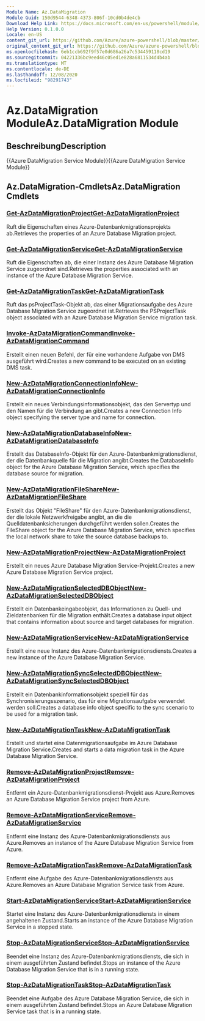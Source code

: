 ```yaml
---
Module Name: Az.DataMigration
Module Guid: 150d9544-6348-4373-806f-10cd0b4de4cb
Download Help Link: https://docs.microsoft.com/en-us/powershell/module/az.datamigration
Help Version: 0.1.0.0
Locale: en-US
content_git_url: https://github.com/Azure/azure-powershell/blob/master/src/DataMigration/DataMigration/help/Az.DataMigration.md
original_content_git_url: https://github.com/Azure/azure-powershell/blob/master/src/DataMigration/DataMigration/help/Az.DataMigration.md
ms.openlocfilehash: 6eb1ccb692f9f57e0d686a26a7c534459118cd19
ms.sourcegitcommit: 04221336bc9eed46c05ed1e828a6811534d4b4ab
ms.translationtype: MT
ms.contentlocale: de-DE
ms.lasthandoff: 12/08/2020
ms.locfileid: "98291743"
---
```

# <span data-ttu-id="4c293-101">Az.DataMigration Module</span><span class="sxs-lookup"><span data-stu-id="4c293-101">Az.DataMigration Module</span></span>
## <span data-ttu-id="4c293-102">Beschreibung</span><span class="sxs-lookup"><span data-stu-id="4c293-102">Description</span></span>
<span data-ttu-id="4c293-103">{{Azure DataMigration Service Module}}</span><span class="sxs-lookup"><span data-stu-id="4c293-103">{{Azure DataMigration Service Module}}</span></span>

## <span data-ttu-id="4c293-104">Az.DataMigration-Cmdlets</span><span class="sxs-lookup"><span data-stu-id="4c293-104">Az.DataMigration Cmdlets</span></span>
### [<span data-ttu-id="4c293-105">Get-AzDataMigrationProject</span><span class="sxs-lookup"><span data-stu-id="4c293-105">Get-AzDataMigrationProject</span></span>](Get-AzDataMigrationProject.md)
<span data-ttu-id="4c293-106">Ruft die Eigenschaften eines Azure-Datenbankmigrationsprojekts ab.</span><span class="sxs-lookup"><span data-stu-id="4c293-106">Retrieves the properties of an Azure Database Migration project.</span></span>

### [<span data-ttu-id="4c293-107">Get-AzDataMigrationService</span><span class="sxs-lookup"><span data-stu-id="4c293-107">Get-AzDataMigrationService</span></span>](Get-AzDataMigrationService.md)
<span data-ttu-id="4c293-108">Ruft die Eigenschaften ab, die einer Instanz des Azure Database Migration Service zugeordnet sind.</span><span class="sxs-lookup"><span data-stu-id="4c293-108">Retrieves the properties associated with an instance of the Azure Database Migration Service.</span></span> 

### [<span data-ttu-id="4c293-109">Get-AzDataMigrationTask</span><span class="sxs-lookup"><span data-stu-id="4c293-109">Get-AzDataMigrationTask</span></span>](Get-AzDataMigrationTask.md)
<span data-ttu-id="4c293-110">Ruft das psProjectTask-Objekt ab, das einer Migrationsaufgabe des Azure Database Migration Service zugeordnet ist.</span><span class="sxs-lookup"><span data-stu-id="4c293-110">Retrieves the PSProjectTask object associated with an Azure Database Migration Service migration task.</span></span>

### [<span data-ttu-id="4c293-111">Invoke-AzDataMigrationCommand</span><span class="sxs-lookup"><span data-stu-id="4c293-111">Invoke-AzDataMigrationCommand</span></span>](Invoke-AzDataMigrationCommand.md)
<span data-ttu-id="4c293-112">Erstellt einen neuen Befehl, der für eine vorhandene Aufgabe von DMS ausgeführt wird.</span><span class="sxs-lookup"><span data-stu-id="4c293-112">Creates a new command to be executed on an existing DMS task.</span></span>

### [<span data-ttu-id="4c293-113">New-AzDataMigrationConnectionInfo</span><span class="sxs-lookup"><span data-stu-id="4c293-113">New-AzDataMigrationConnectionInfo</span></span>](New-AzDataMigrationConnectionInfo.md)
<span data-ttu-id="4c293-114">Erstellt ein neues Verbindungsinformationsobjekt, das den Servertyp und den Namen für die Verbindung an gibt.</span><span class="sxs-lookup"><span data-stu-id="4c293-114">Creates a new Connection Info object specifying the server type and name for connection.</span></span>

### [<span data-ttu-id="4c293-115">New-AzDataMigrationDatabaseInfo</span><span class="sxs-lookup"><span data-stu-id="4c293-115">New-AzDataMigrationDatabaseInfo</span></span>](New-AzDataMigrationDatabaseInfo.md)
<span data-ttu-id="4c293-116">Erstellt das DatabaseInfo-Objekt für den Azure-Datenbankmigrationsdienst, der die Datenbankquelle für die Migration angibt.</span><span class="sxs-lookup"><span data-stu-id="4c293-116">Creates the DatabaseInfo object for the Azure Database Migration Service, which specifies the database source for migration.</span></span>

### [<span data-ttu-id="4c293-117">New-AzDataMigrationFileShare</span><span class="sxs-lookup"><span data-stu-id="4c293-117">New-AzDataMigrationFileShare</span></span>](New-AzDataMigrationFileShare.md)
<span data-ttu-id="4c293-118">Erstellt das Objekt "FileShare" für den Azure-Datenbankmigrationsdienst, der die lokale Netzwerkfreigabe angibt, an die die Quelldatenbanksicherungen durchgeführt werden sollen.</span><span class="sxs-lookup"><span data-stu-id="4c293-118">Creates the FileShare object for the Azure Database Migration Service, which specifies the local network share to take the source database backups to.</span></span>

### [<span data-ttu-id="4c293-119">New-AzDataMigrationProject</span><span class="sxs-lookup"><span data-stu-id="4c293-119">New-AzDataMigrationProject</span></span>](New-AzDataMigrationProject.md)
<span data-ttu-id="4c293-120">Erstellt ein neues Azure Database Migration Service-Projekt.</span><span class="sxs-lookup"><span data-stu-id="4c293-120">Creates a new Azure Database Migration Service project.</span></span>

### [<span data-ttu-id="4c293-121">New-AzDataMigrationSelectedDBObject</span><span class="sxs-lookup"><span data-stu-id="4c293-121">New-AzDataMigrationSelectedDBObject</span></span>](New-AzDataMigrationSelectedDBObject.md)
<span data-ttu-id="4c293-122">Erstellt ein Datenbankeingabeobjekt, das Informationen zu Quell- und Zieldatenbanken für die Migration enthält.</span><span class="sxs-lookup"><span data-stu-id="4c293-122">Creates a database input object that contains information about source and target databases for migration.</span></span>

### [<span data-ttu-id="4c293-123">New-AzDataMigrationService</span><span class="sxs-lookup"><span data-stu-id="4c293-123">New-AzDataMigrationService</span></span>](New-AzDataMigrationService.md)
<span data-ttu-id="4c293-124">Erstellt eine neue Instanz des Azure-Datenbankmigrationsdiensts.</span><span class="sxs-lookup"><span data-stu-id="4c293-124">Creates a new instance of the Azure Database Migration Service.</span></span>

### [<span data-ttu-id="4c293-125">New-AzDataMigrationSyncSelectedDBObject</span><span class="sxs-lookup"><span data-stu-id="4c293-125">New-AzDataMigrationSyncSelectedDBObject</span></span>](New-AzDataMigrationSyncSelectedDBObject.md)
<span data-ttu-id="4c293-126">Erstellt ein Datenbankinformationsobjekt speziell für das Synchronisierungsszenario, das für eine Migrationsaufgabe verwendet werden soll.</span><span class="sxs-lookup"><span data-stu-id="4c293-126">Creates a database info object specific to the sync scenario to be used for a migration task.</span></span>

### [<span data-ttu-id="4c293-127">New-AzDataMigrationTask</span><span class="sxs-lookup"><span data-stu-id="4c293-127">New-AzDataMigrationTask</span></span>](New-AzDataMigrationTask.md)
<span data-ttu-id="4c293-128">Erstellt und startet eine Datenmigrationsaufgabe im Azure Database Migration Service.</span><span class="sxs-lookup"><span data-stu-id="4c293-128">Creates and starts a data migration task in the Azure Database Migration Service.</span></span>

### [<span data-ttu-id="4c293-129">Remove-AzDataMigrationProject</span><span class="sxs-lookup"><span data-stu-id="4c293-129">Remove-AzDataMigrationProject</span></span>](Remove-AzDataMigrationProject.md)
<span data-ttu-id="4c293-130">Entfernt ein Azure-Datenbankmigrationsdienst-Projekt aus Azure.</span><span class="sxs-lookup"><span data-stu-id="4c293-130">Removes an Azure Database Migration Service project from Azure.</span></span>

### [<span data-ttu-id="4c293-131">Remove-AzDataMigrationService</span><span class="sxs-lookup"><span data-stu-id="4c293-131">Remove-AzDataMigrationService</span></span>](Remove-AzDataMigrationService.md)
<span data-ttu-id="4c293-132">Entfernt eine Instanz des Azure-Datenbankmigrationsdiensts aus Azure.</span><span class="sxs-lookup"><span data-stu-id="4c293-132">Removes an instance of the Azure Database Migration Service from Azure.</span></span>

### [<span data-ttu-id="4c293-133">Remove-AzDataMigrationTask</span><span class="sxs-lookup"><span data-stu-id="4c293-133">Remove-AzDataMigrationTask</span></span>](Remove-AzDataMigrationTask.md)
<span data-ttu-id="4c293-134">Entfernt eine Aufgabe des Azure-Datenbankmigrationsdiensts aus Azure.</span><span class="sxs-lookup"><span data-stu-id="4c293-134">Removes an Azure Database Migration Service task from Azure.</span></span>

### [<span data-ttu-id="4c293-135">Start-AzDataMigrationService</span><span class="sxs-lookup"><span data-stu-id="4c293-135">Start-AzDataMigrationService</span></span>](Start-AzDataMigrationService.md)
<span data-ttu-id="4c293-136">Startet eine Instanz des Azure-Datenbankmigrationsdiensts in einem angehaltenen Zustand.</span><span class="sxs-lookup"><span data-stu-id="4c293-136">Starts an instance of the Azure Database Migration Service in a stopped state.</span></span> 

### [<span data-ttu-id="4c293-137">Stop-AzDataMigrationService</span><span class="sxs-lookup"><span data-stu-id="4c293-137">Stop-AzDataMigrationService</span></span>](Stop-AzDataMigrationService.md)
<span data-ttu-id="4c293-138">Beendet eine Instanz des Azure-Datenbankmigrationsdiensts, die sich in einem ausgeführten Zustand befindet.</span><span class="sxs-lookup"><span data-stu-id="4c293-138">Stops an instance of the Azure Database Migration Service that is in a running state.</span></span>

### [<span data-ttu-id="4c293-139">Stop-AzDataMigrationTask</span><span class="sxs-lookup"><span data-stu-id="4c293-139">Stop-AzDataMigrationTask</span></span>](Stop-AzDataMigrationTask.md)
<span data-ttu-id="4c293-140">Beendet eine Aufgabe des Azure Database Migration Service, die sich in einem ausgeführten Zustand befindet.</span><span class="sxs-lookup"><span data-stu-id="4c293-140">Stops an  Azure Database Migration Service task that is in a running state.</span></span>

